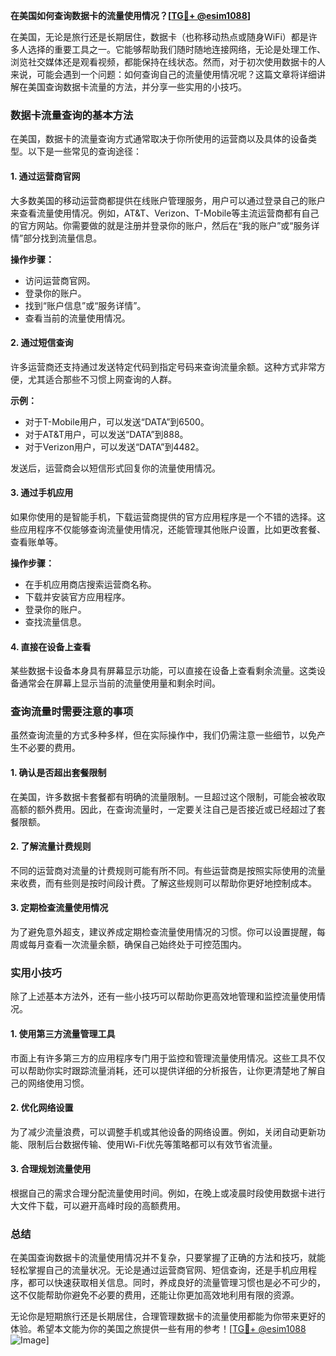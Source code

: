 **在美国如何查询数据卡的流量使用情况？[[TG💪+ @esim1088](https://t.me/s/esim1088)]**

在美国，无论是旅行还是长期居住，数据卡（也称移动热点或随身WiFi）都是许多人选择的重要工具之一。它能够帮助我们随时随地连接网络，无论是处理工作、浏览社交媒体还是观看视频，都能保持在线状态。然而，对于初次使用数据卡的人来说，可能会遇到一个问题：如何查询自己的流量使用情况呢？这篇文章将详细讲解在美国查询数据卡流量的方法，并分享一些实用的小技巧。

### 数据卡流量查询的基本方法

在美国，数据卡的流量查询方式通常取决于你所使用的运营商以及具体的设备类型。以下是一些常见的查询途径：

#### 1. **通过运营商官网**
大多数美国的移动运营商都提供在线账户管理服务，用户可以通过登录自己的账户来查看流量使用情况。例如，AT&T、Verizon、T-Mobile等主流运营商都有自己的官方网站。你需要做的就是注册并登录你的账户，然后在“我的账户”或“服务详情”部分找到流量信息。

**操作步骤：**
- 访问运营商官网。
- 登录你的账户。
- 找到“账户信息”或“服务详情”。
- 查看当前的流量使用情况。

#### 2. **通过短信查询**
许多运营商还支持通过发送特定代码到指定号码来查询流量余额。这种方式非常方便，尤其适合那些不习惯上网查询的人群。

**示例：**
- 对于T-Mobile用户，可以发送“DATA”到6500。
- 对于AT&T用户，可以发送“DATA”到888。
- 对于Verizon用户，可以发送“DATA”到4482。

发送后，运营商会以短信形式回复你的流量使用情况。

#### 3. **通过手机应用**
如果你使用的是智能手机，下载运营商提供的官方应用程序是一个不错的选择。这些应用程序不仅能够查询流量使用情况，还能管理其他账户设置，比如更改套餐、查看账单等。

**操作步骤：**
- 在手机应用商店搜索运营商名称。
- 下载并安装官方应用程序。
- 登录你的账户。
- 查找流量信息。

#### 4. **直接在设备上查看**
某些数据卡设备本身具有屏幕显示功能，可以直接在设备上查看剩余流量。这类设备通常会在屏幕上显示当前的流量使用量和剩余时间。

### 查询流量时需要注意的事项

虽然查询流量的方式多种多样，但在实际操作中，我们仍需注意一些细节，以免产生不必要的费用。

#### 1. **确认是否超出套餐限制**
在美国，许多数据卡套餐都有明确的流量限制。一旦超过这个限制，可能会被收取高额的额外费用。因此，在查询流量时，一定要关注自己是否接近或已经超过了套餐限额。

#### 2. **了解流量计费规则**
不同的运营商对流量的计费规则可能有所不同。有些运营商是按照实际使用的流量来收费，而有些则是按时间段计费。了解这些规则可以帮助你更好地控制成本。

#### 3. **定期检查流量使用情况**
为了避免意外超支，建议养成定期检查流量使用情况的习惯。你可以设置提醒，每周或每月查看一次流量余额，确保自己始终处于可控范围内。

### 实用小技巧

除了上述基本方法外，还有一些小技巧可以帮助你更高效地管理和监控流量使用情况。

#### 1. **使用第三方流量管理工具**
市面上有许多第三方的应用程序专门用于监控和管理流量使用情况。这些工具不仅可以帮助你实时跟踪流量消耗，还可以提供详细的分析报告，让你更清楚地了解自己的网络使用习惯。

#### 2. **优化网络设置**
为了减少流量浪费，可以调整手机或其他设备的网络设置。例如，关闭自动更新功能、限制后台数据传输、使用Wi-Fi优先等策略都可以有效节省流量。

#### 3. **合理规划流量使用**
根据自己的需求合理分配流量使用时间。例如，在晚上或凌晨时段使用数据卡进行大文件下载，可以避开高峰时段的高额费用。

### 总结

在美国查询数据卡的流量使用情况并不复杂，只要掌握了正确的方法和技巧，就能轻松掌握自己的流量状况。无论是通过运营商官网、短信查询，还是手机应用程序，都可以快速获取相关信息。同时，养成良好的流量管理习惯也是必不可少的，这不仅能帮助你避免不必要的费用，还能让你更加高效地利用有限的资源。

无论你是短期旅行还是长期居住，合理管理数据卡的流量使用都能为你带来更好的体验。希望本文能为你的美国之旅提供一些有用的参考！[[TG💪+ @esim1088](https://t.me/s/esim1088) ![Image](https://i.postimg.cc/4NQfJmqS/Snipaste-2025-05-13-00-14-12.png)]
